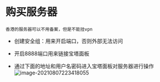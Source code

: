 # 购买服务器

```
香港的服务器可以不用备案，但是不能挂vpn
```

- 创建安全组：用来开启端口，否则外部无法访问

- 开启8888端口用来链接宝塔面板
- 通过下面的地址和用户名密码进入宝塔面板对服务器进行操作![image-20210807223418055](C:\Users\86157\AppData\Roaming\Typora\typora-user-images\image-20210807223418055.png)